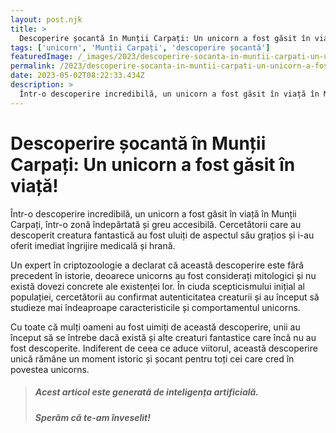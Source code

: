 ```yaml
---
layout: post.njk
title: >
  Descoperire șocantă în Munții Carpați: Un unicorn a fost găsit în viață!
tags: ['unicorn', 'Munții Carpați', 'descoperire șocantă']
featuredImage: /_images/2023/descoperire-socanta-in-muntii-carpati-un-unicorn-a-fost-gasit-in-viata.jpg
permalink: /2023/descoperire-socanta-in-muntii-carpati-un-unicorn-a-fost-gasit-in-viata.html
date: 2023-05-02T08:22:33.434Z
description: >
  Într-o descoperire incredibilă, un unicorn a fost găsit în viață în Munții Carpați, într-o zonă îndepărtată și greu accesibilă. Cercetătorii care au descoperit creatura fantastică au fost uluiți de aspectul său grațios și i-au oferit imediat îngrijire medicală și hrană.
---
```


# Descoperire șocantă în Munții Carpați: Un unicorn a fost găsit în viață!

Într-o descoperire incredibilă, un unicorn a fost găsit în viață în Munții Carpați, într-o zonă îndepărtată și greu accesibilă. Cercetătorii care au descoperit creatura fantastică au fost uluiți de aspectul său grațios și i-au oferit imediat îngrijire medicală și hrană.

Un expert în criptozoologie a declarat că această descoperire este fără precedent în istorie, deoarece unicorns au fost considerați mitologici și nu există dovezi concrete ale existenței lor. În ciuda scepticismului inițial al populației, cercetătorii au confirmat autenticitatea creaturii și au început să studieze mai îndeaproape caracteristicile și comportamentul unicorns.

Cu toate că mulți oameni au fost uimiți de această descoperire, unii au început să se întrebe dacă există și alte creaturi fantastice care încă nu au fost descoperite. Indiferent de ceea ce aduce viitorul, această descoperire unică rămâne un moment istoric și șocant pentru toți cei care cred în povestea unicorns.

> ##### Acest articol este generată de inteligența artificială.
> ##### Sperăm că te-am înveselit!

